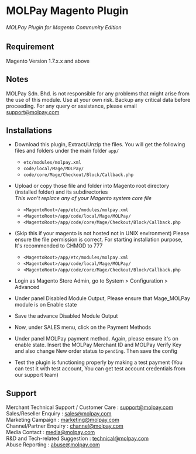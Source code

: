 MOLPay Magento Plugin
=====================

###### MOLPay Plugin for Magento Community Edition ######


Requirement
-----------
Magento Version 1.7.x.x and above

Notes
-----
MOLPay Sdn. Bhd. is not responsible for any problems that might arise from the use of this module. 
Use at your own risk. Backup any critical data before proceeding. For any query or 
assistance, please email support@molpay.com 

Installations
-------------
- Download this plugin, Extract/Unzip the files. You will get the following files and folders under the main folder `app/`
  * `etc/modules/molpay.xml`
  * `code/local/Mage/MOLPay/`
  * `code/core/Mage/Checkout/Block/Callback.php`

- Upload or copy those file and folder into Magento root directory (installed folder) and its subdirectories<br>
  <i>This won't replace any of your Magento system core file</i>
  * `<MagentoRoot>/app/etc/modules/molpay.xml`
  * `<MagentoRoot>/app/code/local/Mage/MOLPay/`
  * `<MagentoRoot>/app/code/core/Mage/Checkout/Block/Callback.php`

- (Skip this if your magento is not hosted not in UNIX environment)
Please ensure the file permission is correct. For starting installation purpose, It's recommended to CHMOD to 777
  * `<MagentoRoot>/app/etc/modules/molpay.xml`
  * `<MagentoRoot>/app/code/local/Mage/MOLPay/`
  * `<MagentoRoot>/app/code/core/Mage/Checkout/Block/Callback.php`

- Login as Magento Store Admin, go to System > Configuration > Advanced

- Under panel Disabled Module Output, Please ensure that Mage_MOLPay module is on Enable state

- Save the advance Disabled Module Output

- Now, under SALES menu, click on the Payment Methods

- Under panel MOLPay payment method. Again, please ensure it's on enable state. Insert the MOLPay Merchant ID 
and MOLPay Verify Key and also change New order status to `pending`. Then save the config

- Test the plugin is functioning properly by making a test payment 
(You can test it with test account, You can get test account credentials from our support team)

Support
-------
Merchant Technical Support / Customer Care : support@molpay.com <br>
Sales/Reseller Enquiry : sales@molpay.com <br>
Marketing Campaign : marketing@molpay.com <br>
Channel/Partner Enquiry : channel@molpay.com <br>
Media Contact : media@molpay.com <br>
R&D and Tech-related Suggestion : technical@molpay.com <br>
Abuse Reporting : abuse@molpay.com

